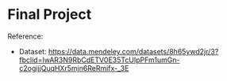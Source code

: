 # Final Project

Reference:
  * Dataset: https://data.mendeley.com/datasets/8h65ywd2jr/3?fbclid=IwAR3N9RbCdETV0E35TcUIpPFm1umGn-c2ogijjQuqHXr5mjn6ReRmifx-_3E
